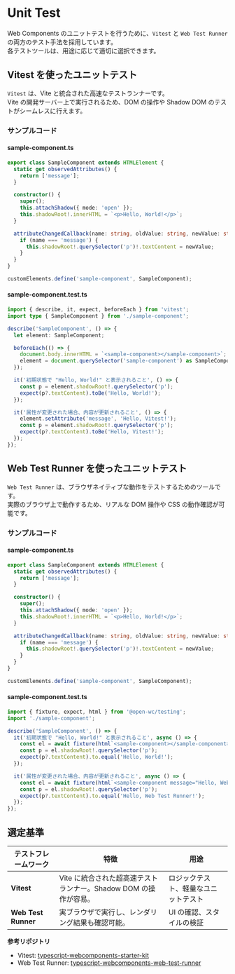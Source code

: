 # Unit Test

Web Components のユニットテストを行うために、`Vitest` と `Web Test Runner` の両方のテスト手法を採用しています。  
各テストツールは、用途に応じて適切に選択できます。

## Vitest を使ったユニットテスト
`Vitest` は、Vite と統合された高速なテストランナーです。  
Vite の開発サーバー上で実行されるため、DOM の操作や Shadow DOM のテストがシームレスに行えます。

### サンプルコード
#### sample-component.ts
```typescript
export class SampleComponent extends HTMLElement {
  static get observedAttributes() {
    return ['message'];
  }

  constructor() {
    super();
    this.attachShadow({ mode: 'open' });
    this.shadowRoot!.innerHTML = `<p>Hello, World!</p>`;
  }

  attributeChangedCallback(name: string, oldValue: string, newValue: string) {
    if (name === 'message') {
      this.shadowRoot!.querySelector('p')!.textContent = newValue;
    }
  }
}

customElements.define('sample-component', SampleComponent);
```

#### sample-component.test.ts
```typescript
import { describe, it, expect, beforeEach } from 'vitest';
import type { SampleComponent } from './sample-component';

describe('SampleComponent', () => {
  let element: SampleComponent;

  beforeEach(() => {
    document.body.innerHTML = `<sample-component></sample-component>`;
    element = document.querySelector('sample-component') as SampleComponent;
  });

  it('初期状態で "Hello, World!" と表示されること', () => {
    const p = element.shadowRoot!.querySelector('p');
    expect(p?.textContent).toBe('Hello, World!');
  });

  it('属性が変更された場合、内容が更新されること', () => {
    element.setAttribute('message', 'Hello, Vitest!');
    const p = element.shadowRoot!.querySelector('p');
    expect(p?.textContent).toBe('Hello, Vitest!');
  });
});
```


## Web Test Runner を使ったユニットテスト
`Web Test Runner` は、ブラウザネイティブな動作をテストするためのツールです。  
実際のブラウザ上で動作するため、リアルな DOM 操作や CSS の動作確認が可能です。

### サンプルコード
#### sample-component.ts
```typescript
export class SampleComponent extends HTMLElement {
  static get observedAttributes() {
    return ['message'];
  }

  constructor() {
    super();
    this.attachShadow({ mode: 'open' });
    this.shadowRoot!.innerHTML = `<p>Hello, World!</p>`;
  }

  attributeChangedCallback(name: string, oldValue: string, newValue: string) {
    if (name === 'message') {
      this.shadowRoot!.querySelector('p')!.textContent = newValue;
    }
  }
}

customElements.define('sample-component', SampleComponent);
```

#### sample-component.test.ts
```typescript
import { fixture, expect, html } from '@open-wc/testing';
import './sample-component';

describe('SampleComponent', () => {
  it('初期状態で "Hello, World!" と表示されること', async () => {
    const el = await fixture(html`<sample-component></sample-component>`);
    const p = el.shadowRoot!.querySelector('p');
    expect(p?.textContent).to.equal('Hello, World!');
  });

  it('属性が変更された場合、内容が更新されること', async () => {
    const el = await fixture(html`<sample-component message="Hello, Web Test Runner!"></sample-component>`);
    const p = el.shadowRoot!.querySelector('p');
    expect(p?.textContent).to.equal('Hello, Web Test Runner!');
  });
});
```

## 選定基準
| テストフレームワーク  | 特徴                                      | 用途                               |
|------------------|-----------------------------------------|----------------------------------|
| **Vitest**     | Vite に統合された超高速テストランナー。Shadow DOM の操作が容易。 | ロジックテスト、軽量なユニットテスト |
| **Web Test Runner** | 実ブラウザで実行し、レンダリング結果も確認可能。                 | UI の確認、スタイルの検証          |


**参考リポジトリ**
- Vitest: [typescript-webcomponents-starter-kit](https://github.com/shuji-bonji/typescript-webcomponents-starter-kit)
- Web Test Runner: [typescript-webcomponents-web-test-runner](https://github.com/shuji-bonji/typescript-webcomponents-web-test-runner)
